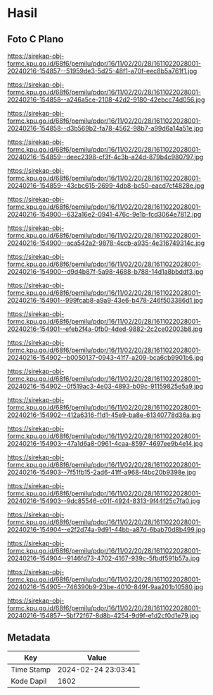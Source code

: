 # Hasil

## Foto C Plano

https://sirekap-obj-formc.kpu.go.id/68f6/pemilu/pdpr/16/11/02/20/28/1611022028001-20240216-154857--51959de3-5d25-48f1-a70f-eec8b5a761f1.jpg

https://sirekap-obj-formc.kpu.go.id/68f6/pemilu/pdpr/16/11/02/20/28/1611022028001-20240216-154858--a246a5ce-2108-42d2-9180-42ebcc74d056.jpg

https://sirekap-obj-formc.kpu.go.id/68f6/pemilu/pdpr/16/11/02/20/28/1611022028001-20240216-154858--d3b569b2-fa78-4562-98b7-a99d6a14a51e.jpg

https://sirekap-obj-formc.kpu.go.id/68f6/pemilu/pdpr/16/11/02/20/28/1611022028001-20240216-154859--deec2398-cf3f-4c3b-a24d-879b4c980797.jpg

https://sirekap-obj-formc.kpu.go.id/68f6/pemilu/pdpr/16/11/02/20/28/1611022028001-20240216-154859--43cbc615-2699-4db8-bc50-eacd7cf4828e.jpg

https://sirekap-obj-formc.kpu.go.id/68f6/pemilu/pdpr/16/11/02/20/28/1611022028001-20240216-154900--632a16e2-0941-476c-9e1b-fcd3064e7812.jpg

https://sirekap-obj-formc.kpu.go.id/68f6/pemilu/pdpr/16/11/02/20/28/1611022028001-20240216-154900--aca542a2-9878-4ccb-a935-4e316749314c.jpg

https://sirekap-obj-formc.kpu.go.id/68f6/pemilu/pdpr/16/11/02/20/28/1611022028001-20240216-154900--d9d4b87f-5a98-4688-b788-14d1a8bbddf3.jpg

https://sirekap-obj-formc.kpu.go.id/68f6/pemilu/pdpr/16/11/02/20/28/1611022028001-20240216-154901--999fcab8-a9a9-43e6-b478-246f503386d1.jpg

https://sirekap-obj-formc.kpu.go.id/68f6/pemilu/pdpr/16/11/02/20/28/1611022028001-20240216-154901--efeb2f4a-0fb0-4ded-9882-2c2ce02003b8.jpg

https://sirekap-obj-formc.kpu.go.id/68f6/pemilu/pdpr/16/11/02/20/28/1611022028001-20240216-154902--b0050137-0943-41f7-a209-bca6cb9901b6.jpg

https://sirekap-obj-formc.kpu.go.id/68f6/pemilu/pdpr/16/11/02/20/28/1611022028001-20240216-154902--0f519ac3-4e03-4893-b09c-91159825e5a9.jpg

https://sirekap-obj-formc.kpu.go.id/68f6/pemilu/pdpr/16/11/02/20/28/1611022028001-20240216-154902--412a6316-f1d1-45e9-ba8e-61340778d36a.jpg

https://sirekap-obj-formc.kpu.go.id/68f6/pemilu/pdpr/16/11/02/20/28/1611022028001-20240216-154903--47a1d6a8-0961-4caa-8597-4697ee9b4e14.jpg

https://sirekap-obj-formc.kpu.go.id/68f6/pemilu/pdpr/16/11/02/20/28/1611022028001-20240216-154903--7f51fb15-2ad6-41ff-a968-f4bc20b9398e.jpg

https://sirekap-obj-formc.kpu.go.id/68f6/pemilu/pdpr/16/11/02/20/28/1611022028001-20240216-154903--9dc85546-c01f-4924-8313-9f44f25c7fa0.jpg

https://sirekap-obj-formc.kpu.go.id/68f6/pemilu/pdpr/16/11/02/20/28/1611022028001-20240216-154904--e2f2d74a-9d91-44bb-a87d-6bab70d8b499.jpg

https://sirekap-obj-formc.kpu.go.id/68f6/pemilu/pdpr/16/11/02/20/28/1611022028001-20240216-154904--9146fd73-4702-4167-939c-5fbdf591b57a.jpg

https://sirekap-obj-formc.kpu.go.id/68f6/pemilu/pdpr/16/11/02/20/28/1611022028001-20240216-154905--746390b9-23be-4010-849f-9aa201b10580.jpg

https://sirekap-obj-formc.kpu.go.id/68f6/pemilu/pdpr/16/11/02/20/28/1611022028001-20240216-154857--5bf72f67-8d8b-4254-9d9f-e1d2cf0d1e79.jpg


## Metadata

| Key        | Value               |
| ---------- | ------------------- |
| Time Stamp | 2024-02-24 23:03:41 |
| Kode Dapil | 1602                |




